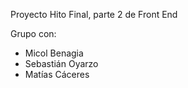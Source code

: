 Proyecto Hito Final, parte 2 de Front End

Grupo con:
- Micol Benagia
- Sebastián Oyarzo
- Matías Cáceres
